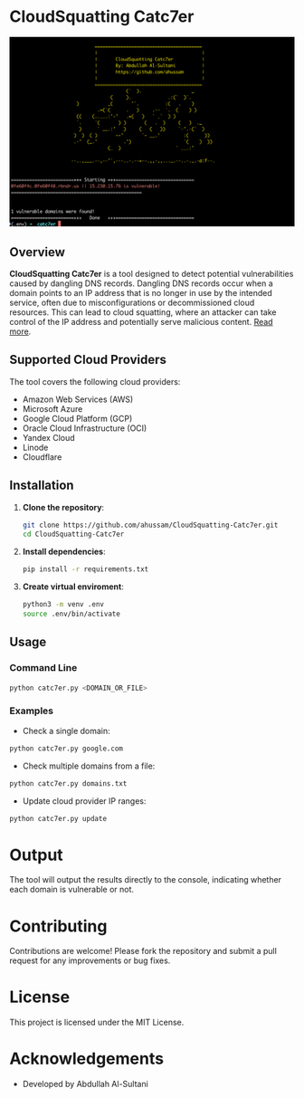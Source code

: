 # CloudSquatting Catc7er

![Banner](ss.png)

## Overview

**CloudSquatting Catc7er** is a tool designed to detect potential vulnerabilities caused by dangling DNS records. Dangling DNS records occur when a domain points to an IP address that is no longer in use by the intended service, often due to misconfigurations or decommissioned cloud resources. This can lead to cloud squatting, where an attacker can take control of the IP address and potentially serve malicious content. [Read more](https://developers.tiktok.com/blog/cloudsquatting-attack-explanation-and-mitigation-system-design).

## Supported Cloud Providers

The tool covers the following cloud providers:

- Amazon Web Services (AWS)
- Microsoft Azure
- Google Cloud Platform (GCP)
- Oracle Cloud Infrastructure (OCI)
- Yandex Cloud
- Linode
- Cloudflare

## Installation

1. **Clone the repository**:
    ```bash
    git clone https://github.com/ahussam/CloudSquatting-Catc7er.git
    cd CloudSquatting-Catc7er
    ```

2. **Install dependencies**:
    ```bash
    pip install -r requirements.txt
    ```
3. **Create virtual enviroment**:
   ```bash
   python3 -m venv .env
   source .env/bin/activate
   ```
## Usage

### Command Line

```bash
python catc7er.py <DOMAIN_OR_FILE>
```

### Examples 

* Check a single domain:

```bash
python catc7er.py google.com
```

* Check multiple domains from a file:

```bash 
python catc7er.py domains.txt
```

* Update cloud provider IP ranges:

```bash
python catc7er.py update
```

# Output 

The tool will output the results directly to the console, indicating whether each domain is vulnerable or not.

# Contributing
Contributions are welcome! Please fork the repository and submit a pull request for any improvements or bug fixes.

# License
This project is licensed under the MIT License.

# Acknowledgements
* Developed by Abdullah Al-Sultani
